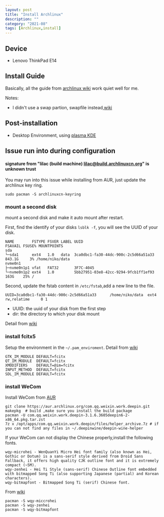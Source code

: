 ```yaml
--- 
layout: post
title: "Install Archlinux"
description: ""
category: "2021-08"
tags: [Archlinux,install]
---
```



## Device

* Lenovo ThinkPad E14

## Install Guide

Basically, all the guide from [archlinux wiki](https://wiki.archlinux.org/title/Installation_guide) work quiet well for me.

Notes:

* I didn't use a swap partion, swapfile instead,[wiki](https://wiki.archlinux.org/title/Swap#Swap_file)


## Post-installation

* Desktop Environment, using [plasma KDE](https://wiki.archlinux.org/title/KDE#Plasma)


## Issue run into during configuration

#### signature from "lilac (build machine) <lilac@build.archlinuxcn.org>" is unknown trust

You may run into this issue while installing from AUR, just update the archlinux key ring.

	sudo pacman -S archlinuxcn-keyring
 
### mount a second disk

mount a second disk and make it auto mount after restart.

First, find the identify of your disks `lsblk -f`, you will see the UUID of your disk.

	NAME        FSTYPE FSVER LABEL UUID                                 FSAVAIL FSUSE% MOUNTPOINTS
	sda                                                                                
	└─sda1      ext4   1.0   data  3ca0dbc1-fa30-44dc-900c-2c5d66a51a33  843.1G     3% /home/niko/data
	nvme0n1                                                                            
	├─nvme0n1p1 vfat   FAT32       3F7C-4045                                           
	└─nvme0n1p2 ext4   1.0         5bb27951-03e8-42cc-9294-9fcb1ff1ef93    163G    25% /

Second, update the fstab content in `/etc/fstab`,add a new line to the file.

	UUID=3ca0dbc1-fa30-44dc-900c-2c5d66a51a33      /home/niko/data  ext4            rw,relatime     0 1

* UUID: the uuid of your disk from the first step
* dir: the directory to which your disk mount

Detail from [wiki](https://wiki.archlinux.org/title/Fstab#Identifying_filesystems)

### install fcitx5

Setup the environment in the `~/.pam_enviroment`. Detail from [wiki](https://wiki.archlinux.org/title/Fcitx5_(%E7%AE%80%E4%BD%93%E4%B8%AD%E6%96%87))

	GTK_IM_MODULE DEFAULT=fcitx
	QT_IM_MODULE  DEFAULT=fcitx
	XMODIFIERS    DEFAULT=@im=fcitx
	INPUT_METHOD  DEFAULT=fcitx
	SDL_IM_MODULE DEFAULT=fcitx

### install WeCom

Install WeCom from [AUR](https://aur.archlinux.org/packages/com.qq.weixin.work.deepin/?O=0&PP=10)

	git clone https://aur.archlinux.org/com.qq.weixin.work.deepin.git
	makepkg  # build ,make sure you install the build package
	pacman -U com.qq.weixin.work.deepin-3.1.6.3605deepin6-2-x86_64.pkg.tar.zst
	7z x /opt/apps/com.qq.weixin.work.deepin/files/helper_archive.7z # if you can not find any files in ~/.deepinwine/deepin-wine-helper

If your WeCom can not display the Chinese properly,install the following fonts.

	wqy-microhei - WenQuanYi Micro Hei font family (also known as Hei, Gothic or Dotum) is a sans-serif style derived from Droid Sans Fallback, it offers high quality CJK outline font and it is extremely compact (~5M).
	wqy-zenhei - Hei Ti Style (sans-serif) Chinese Outline font embedded with bitmapped Song Ti (also supporting Japanese (partial) and Korean characters).
	wqy-bitmapfont - Bitmapped Song Ti (serif) Chinese font.
	
From [wiki](https://wiki.archlinux.org/title/Localization/Chinese)

	pacman -S wqy-miccrohei
	pacman -S wqy-zenhei
	pacman -S wqy-bitmapfont

